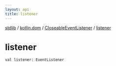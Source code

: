 ```yaml
---
layout: api
title: listener
---
```

[stdlib](../../index.html) / [kotlin.dom](../index.html) / [CloseableEventListener](index.html) / [listener](listener.html)

# listener

```
val listener: EventListener
```
